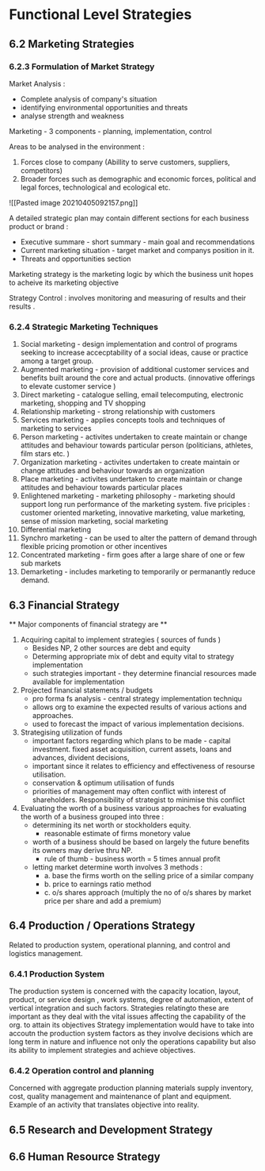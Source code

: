 # Functional Level Strategies

## 6.2 Marketing Strategies 

### 6.2.3 Formulation of Market Strategy

Market Analysis :
- Complete analysis of company's situation 
- identifying environmental opportunities and threats
- analyse strength and weakness 

Marketing - 3 components - planning, implementation, control

Areas to be analysed in the environment :
1. Forces close to company (Abillity to serve customers, suppliers, competitors)
2. Broader forces such as demographic and economic forces, political and legal forces, technological and ecological etc.

![[Pasted image 20210405092157.png]]

A detailed strategic plan may contain different sections for each business product or brand :
- Executive summare - short summary - main goal and recommendations 
- Current marketing situation - target market and companys position in it.
- Threats and opportunities section 

Marketing strategy is the marketing logic by which the business unit hopes to acheive its marketing objective

Strategy Control : involves monitoring and measuring of results and their results .

### 6.2.4 Strategic Marketing Techniques 
1. Social marketing - design implementation and control of programs seeking to increase accecptability of a social ideas, cause or practice among a target group.
2. Augmented marketing - provision of additional customer services and benefits built around the core and actual products. (innovative offerings to elevate customer service )
3. Direct marketing - catalogue selling, email telecomputing, electronic marketing, shopping and TV shopping
4. Relationship marketing - strong relationship with customers 
5. Services marketing - applies concepts tools and techniques of marketing to services 
6. Person marketing - activites undertaken to create maintain or change attitudes and behaviour towards particular person (politicians, athletes, film stars etc. )
7. Organization marketing - activites undertaken to create maintain or change attitudes and behaviour towards an organization 
8. Place marketing - activites undertaken to create maintain or change attitudes and behaviour towards particular places 
9. Enlightened marketing - marketing philosophy - marketing should support long run performance of the marketing system. five priciples : customer oriented marketing, innovative marketing, value marketing, sense of mission marketing, social marketing 
10. Differential marketing 
11. Synchro marketing - can be used to alter the pattern of demand through flexible pricing promotion or other incentives
12. Concentrated marketing - firm goes after a large share of one or few sub markets 
13. Demarketing - includes marketing to temporarily or permanantly reduce demand. 

## 6.3 Financial Strategy 
** Major components of financial strategy are ** 
1. Acquiring capital to implement strategies ( sources of funds )
	- Besides NP, 2 other sources are debt and equity 
	- Determing appropriate mix of debt and equity vital to strategy implementation
	- such strategies important - they determine financial resources made available for implementation
2. Projected financial statements / budgets 
	- pro forma fs analysis - central strategy implementation techniqu
	- allows org to examine the expected results of various actions and approaches.
	- used to forecast the impact of various implementation decisions.
3. Strategising utilization of funds 
	- important factors regarding which plans to be made - capital investment. fixed asset acquisition, current assets, loans and advances, divident decisions, 
	- important since it relates to efficiency and effectiveness of resourse utilisation.
	- conservation & optimum utilisation of funds 
	- priorities of management may often conflict with interest of shareholders. Responsibility of strategist to minimise this conflict 
4. Evaluating the worth of a business 
	various approaches for evaluating the worth of a business grouped into three :
	- determining its net worth or stockholders equity.
		- reasonable estimate of firms monetory value
	- worth of a business should be based on largely the future benefits its owners may derive thru NP.
		- rule of thumb - business worth = 5 times annual profit 
	- letting market determine worth involves 3 methods :
		- a. base the firms worth on the selling price of a similar company  
		- b. price to earnings ratio method 
		- c. o/s shares approach (multiply the no of o/s shares by market price per share and add a premium)



## 6.4 Production / Operations Strategy 
Related to production system, operational planning, and control and logistics management.

### 6.4.1 Production System 
The production system is concerned with the capacity location, layout, product, or service design , work systems, degree of automation, extent of vertical integration and such factors.
Strategies relatingto these are important as they deal with the vital issues affecting the capability of the org. to attain its objectives 
Strategy implementation would have to take into accoutn the production system factors as they involve decisions which are long term in nature and influence not only the operations capability but also its ability to implement strategies and achieve objectives.

### 6.4.2 Operation control and planning
Concerned with aggregate production planning materials supply inventory, cost, quality management and maintenance of plant and equipment.
Example of an activity that translates objective into reality.



## 6.5 Research and Development Strategy 

## 6.6 Human Resource Strategy 